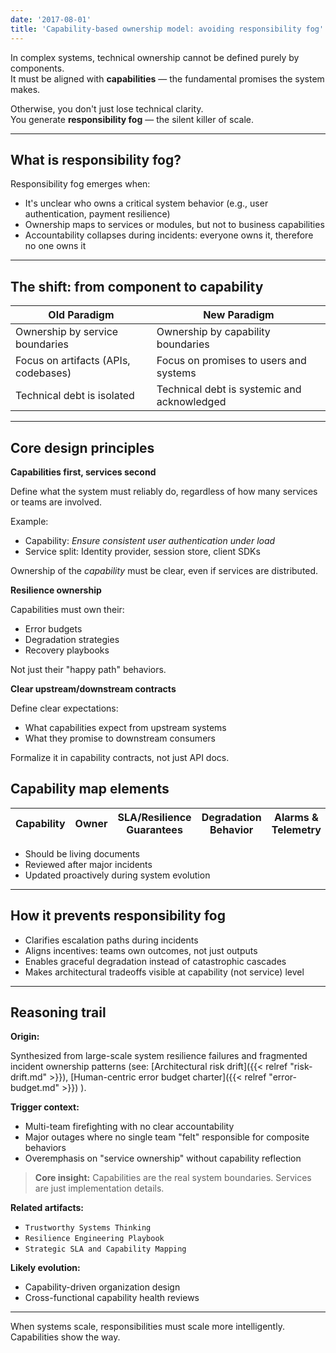 ```yaml
---
date: '2017-08-01'
title: 'Capability-based ownership model: avoiding responsibility fog'
---
```


In complex systems, technical ownership cannot be defined purely by components.  
It must be aligned with **capabilities** — the fundamental promises the system makes.

Otherwise, you don't just lose technical clarity.  
You generate **responsibility fog** — the silent killer of scale.

---

## What is responsibility fog?

Responsibility fog emerges when:

- It's unclear who owns a critical system behavior (e.g., user authentication, payment resilience)
- Ownership maps to services or modules, but not to business capabilities
- Accountability collapses during incidents: everyone owns it, therefore no one owns it

---

## The shift: from component to capability

| Old Paradigm | New Paradigm |
|--------------|--------------|
| Ownership by service boundaries | Ownership by capability boundaries |
| Focus on artifacts (APIs, codebases) | Focus on promises to users and systems |
| Technical debt is isolated | Technical debt is systemic and acknowledged |

---

## Core design principles

**Capabilities first, services second**

Define what the system must reliably do, regardless of how many services or teams are involved.

Example:

- Capability: *Ensure consistent user authentication under load*  
- Service split: Identity provider, session store, client SDKs

Ownership of the *capability* must be clear, even if services are distributed.

**Resilience ownership**

Capabilities must own their:

- Error budgets
- Degradation strategies
- Recovery playbooks

Not just their "happy path" behaviors.

**Clear upstream/downstream contracts**

Define clear expectations:

- What capabilities expect from upstream systems
- What they promise to downstream consumers

Formalize it in capability contracts, not just API docs.

## Capability map elements

| Capability | Owner | SLA/Resilience Guarantees | Degradation Behavior | Alarms & Telemetry |
|------------|-------|----------------------------|-----------------------|--------------------|

- Should be living documents
- Reviewed after major incidents
- Updated proactively during system evolution

---

## How it prevents responsibility fog

- Clarifies escalation paths during incidents
- Aligns incentives: teams own outcomes, not just outputs
- Enables graceful degradation instead of catastrophic cascades
- Makes architectural tradeoffs visible at capability (not service) level

---

## Reasoning trail

**Origin:**  

Synthesized from large-scale system resilience failures and fragmented incident ownership patterns (see: 
[Architectural risk drift]({{< relref "risk-drift.md" >}}), 
[Human-centric error budget charter]({{< relref "error-budget.md" >}})
).

**Trigger context:**  

- Multi-team firefighting with no clear accountability
- Major outages where no single team "felt" responsible for composite behaviors
- Overemphasis on "service ownership" without capability reflection

> **Core insight:** Capabilities are the real system boundaries. Services are just implementation details.

**Related artifacts:**  

- `Trustworthy Systems Thinking`  
- `Resilience Engineering Playbook`  
- `Strategic SLA and Capability Mapping`

**Likely evolution:** 

- Capability-driven organization design  
- Cross-functional capability health reviews

---

When systems scale, responsibilities must scale more intelligently. Capabilities show the way.
